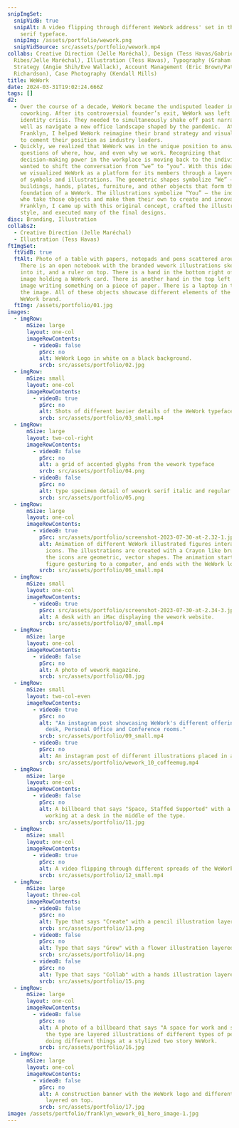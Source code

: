 ```yaml
---
snipImgSet:
  snipVidB: true
  snipAlt: A video flipping through different WeWork address' set in the WeWork
    serif typeface.
  snipImg: /assets/portfolio/wework.png
  snipVidSource: src/assets/portfolio/wework.mp4
collabs: Creative Direction (Jelle Maréchal), Design (Tess Havas/Gabriel
  Ribes/Jelle Maréchal), Illustration (Tess Havas), Typography (Graham Bradley),
  Strategy (Angie Shih/Eve Wallack), Account Management (Eric Brown/Patrick
  Richardson), Case Photography (Kendall Mills)
title: WeWork
date: 2024-03-31T19:02:24.666Z
tags: []
d2:
  - Over the course of a decade, WeWork became the undisputed leader in
    coworking. After its controversial founder’s exit, WeWork was left with an
    identity crisis. They needed to simultaneously shake off past narratives as
    well as navigate a new office landscape shaped by the pandemic.  At
    Franklyn, I helped WeWork reimagine their brand strategy and visual identity
    to cement their position as industry leaders.
  - Quickly, we realized that WeWork was in the unique position to answer
    questions of where, how, and even why we work. Recognizing that
    decision-making power in the workplace is moving back to the individual, we
    wanted to shift the conversation from “we” to “you”. With this idea in mind,
    we visualized WeWork as a platform for its members through a layered system
    of symbols and illustrations. The geometric shapes symbolize “We” — the
    buildings, hands, plates, furniture, and other objects that form the
    foundation of a WeWork. The illustrations symbolize “You” — the individuals
    who take those objects and make them their own to create and innovate. At
    Franklyn, I came up with this original concept, crafted the illustration
    style, and executed many of the final designs.
disc: Branding, Illustration
collabs2:
  - Creative Direction (Jelle Maréchal)
  - Illustration (Tess Havas)
ftImgSet:
  ftVidB: true
  ftAlt: Photo of a table with papers, notepads and pens scattered around it.
    There is an open notebook with the branded wework illustrations sketched
    into it, and a ruler on top. There is a hand in the bottom right of the
    image holding a WeWork card. There is another hand in the top left of the
    image writing something on a piece of paper. There is a laptop in the top of
    the image. All of these objects showcase different elements of the new
    WeWork brand.
  ftImg: /assets/portfolio/01.jpg
images:
  - imgRow:
      mSize: large
      layout: one-col
      imageRowContents:
        - videoB: false
          pSrc: no
          alt: WeWork Logo in white on a black background.
          srcb: src/assets/portfolio/02.jpg
  - imgRow:
      mSize: small
      layout: one-col
      imageRowContents:
        - videoB: true
          pSrc: no
          alt: Shots of different bezier details of the WeWork typeface.
          srcb: src/assets/portfolio/03_small.mp4
  - imgRow:
      mSize: large
      layout: two-col-right
      imageRowContents:
        - videoB: false
          pSrc: no
          alt: a grid of accented glyphs from the wework typeface
          srcb: src/assets/portfolio/04.png
        - videoB: false
          pSrc: no
          alt: type specimen detail of wework serif italic and regular
          srcb: src/assets/portfolio/05.png
  - imgRow:
      mSize: large
      layout: one-col
      imageRowContents:
        - videoB: true
          pSrc: src/assets/portfolio/screenshot-2023-07-30-at-2.32-1.jpg
          alt: Animation of different WeWork illustrated figures interacting with WeWork
            icons. The illustrations are created with a Crayon like brush, while
            the icons are geometric, vector shapes. The animation starts with a
            figure gesturing to a computer, and ends with the WeWork logo.
          srcb: src/assets/portfolio/06_small.mp4
  - imgRow:
      mSize: small
      layout: one-col
      imageRowContents:
        - videoB: true
          pSrc: src/assets/portfolio/screenshot-2023-07-30-at-2.34-3.jpg
          alt: A desk with an iMac displaying the wework website.
          srcb: src/assets/portfolio/07_small.mp4
  - imgRow:
      mSize: large
      layout: one-col
      imageRowContents:
        - videoB: false
          pSrc: no
          alt: A photo of wework magazine.
          srcb: src/assets/portfolio/08.jpg
  - imgRow:
      mSize: small
      layout: two-col-even
      imageRowContents:
        - videoB: true
          pSrc: no
          alt: "An instagram post showcasing WeWork's different offerings: A dedicated
            desk, Personal Office and Conference rooms."
          srcb: src/assets/portfolio/09_small.mp4
        - videoB: true
          pSrc: no
          alt: An instagram post of different illustrations placed in a coffee cup icon.
          srcb: src/assets/portfolio/wework_10_coffeemug.mp4
  - imgRow:
      mSize: large
      layout: one-col
      imageRowContents:
        - videoB: false
          pSrc: no
          alt: A billboard that says "Space, Staffed Supported" with a photo of someone
            working at a desk in the middle of the type.
          srcb: src/assets/portfolio/11.jpg
  - imgRow:
      mSize: small
      layout: one-col
      imageRowContents:
        - videoB: true
          pSrc: no
          alt: A video flipping through different spreads of the WeWork magazine.
          srcb: src/assets/portfolio/12_small.mp4
  - imgRow:
      mSize: large
      layout: three-col
      imageRowContents:
        - videoB: false
          pSrc: no
          alt: Type that says "Create" with a pencil illustration layered on top.
          srcb: src/assets/portfolio/13.png
        - videoB: false
          pSrc: no
          alt: Type that says "Grow" with a flower illustration layered on top.
          srcb: src/assets/portfolio/14.png
        - videoB: false
          pSrc: no
          alt: Type that says "Collab" with a hands illustration layered on top.
          srcb: src/assets/portfolio/15.png
  - imgRow:
      mSize: large
      layout: one-col
      imageRowContents:
        - videoB: false
          pSrc: no
          alt: A photo of a billboard that says "A space for work and so much more". Below
            the type are layered illustrations of different types of people
            doing different things at a stylized two story WeWork.
          srcb: src/assets/portfolio/16.jpg
  - imgRow:
      mSize: large
      layout: one-col
      imageRowContents:
        - videoB: false
          pSrc: no
          alt: A construction banner with the WeWork logo and different illustrations
            layered on top.
          srcb: src/assets/portfolio/17.jpg
image: /assets/portfolio/franklyn_wework_01_hero_image-1.jpg
---
```

